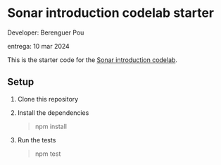 # Sonar introduction codelab starter

Developer: Berenguer Pou

entrega: 10 mar 2024

This is the starter code for the [Sonar introduction codelab](https://the-refactor-project-codelab-platform.netlify.app/codelabs/sonar-analysis).

## Setup

1. Clone this repository
2. Install the dependencies

   > npm install

3. Run the tests

   > npm test
